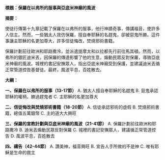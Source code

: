 **標題：保羅在以弗所的服事與亞底米神廟的風波**

**摘要：**

使徒行傳第十九章記載了保羅在以弗所的服事，他行神蹟奇事，傳講福音，使許多人信主。然而，一些猶太人效仿保羅，擅自奉耶穌的名趕鬼，卻被惡鬼所勝。這件事讓主耶穌的名更加尊大，許多信徒悔改，焚燒邪術書籍。

保羅計劃前往歐洲和耶路撒冷，並派遣提摩太和以拉都先行前往馬其頓。然而，以弗所的銀匠迪米丟，因保羅的傳道影響了他的生意，煽動民眾反對保羅，導致亞底米神廟的風波。城裡的書記安撫眾人，指出亞底米神廟受到保護，並建議迪米丟循正常管道控告基督徒。最終，風波平息，百姓散去。

**大綱：**

**一、保羅在以弗所的服事（13-17節）**
    A. 猶太人擅自奉耶穌的名趕鬼
    B. 惡鬼承認耶穌的權柄，勝過趕鬼者
    C. 主耶穌的名更加尊大

**二、信徒悔改與焚燒邪術書籍（18-20節）**
    A. 信徒承認邪術的虛假
    B. 焚燒邪術書籍，總值五萬銀幣
    C. 主的道大大興旺

**三、保羅的宣教計劃與亞底米神廟的風波（21-41節）**
    A. 保羅計劃前往歐洲和耶路撒冷
    B. 迪米丟煽動民眾反對保羅
    C. 城裡的書記安撫眾人，建議循正常管道控告
    D. 風波平息，百姓散去

**四、禱告（42-44節）**
    A. 讚美神，福音興旺
    B. 宣告人手所做的不是神
    C. 唯有耶穌是生命的救主